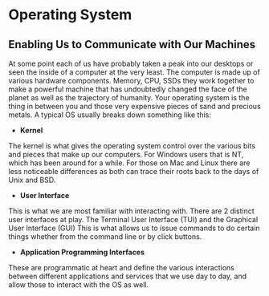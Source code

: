 # Operating System

## Enabling Us to Communicate with Our Machines

At some point each of us have probably taken a peak into our desktops or seen the inside of a computer at the very least. The computer is made up of various hardware components. Memory, CPU, SSDs they work together to make a powerful machine that has undoubtedly changed the face of the planet as well as the trajectory of humanity. Your operating system is the thing in between you and those very expensive pieces of sand and precious metals. A typical OS usually breaks down something like this:

* **Kernel**

The kernel is what gives the operating system control over the various bits and pieces that make up our computers. For Windows users that is NT, which has been around for a while. For those on Mac and Linux there are less noticeable differences as both can trace their roots back to the days of Unix and BSD.

* **User Interface**

This is what we are most familiar with interacting with. There are 2 distinct user interfaces at play. The Terminal User Interface \(TUI\) and the Graphical User Interface \(GUI\) This is what allows us to issue commands to do certain things whether from the command line or by click buttons.

* **Application Programming Interfaces**

These are programmatic at heart and define the various interactions between different applications and services that we use day to day, and allow those to interact with the OS as well.

